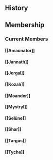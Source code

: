 ## History
## Membership
### Current Members
#### [[Amaunator]]
#### [[Jannath]]
#### [[Jergal]]
#### [[Kozah]]
#### [[Moander]]
#### [[Mystryl]]
#### [[Selûne]]
#### [[Shar]]
#### [[Targus]]
#### [[Tyche]]